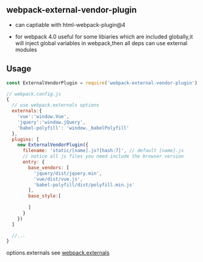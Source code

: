 ## webpack-external-vendor-plugin

<!-- [![CircleCI](https://circleci.com/gh/FlynnLeeGit/webpack-external-vendor-plugin.svg?style=svg)](https://circleci.com/gh/FlynnLeeGit/webpack-external-vendor-plugin) -->

* can captiable with html-webpack-plugin@4

* for webpack 4.0
useful for some libiaries which are included globally,it will inject global variables in webpack,then all deps can use external modules



## Usage

```js
const ExternalVendorPlugin = require('webpack-external-vendor-plugin')

// webpack.config.js
{
  // use webpack.externals options
  externals:{
    'vue':'window.Vue',
    'jquery':'window.jQuery',
    'babel-polyfill': 'window._babelPolyfill'
  },
  plugins: [
    new ExternalVendorPlugin({
      filename: 'static/[name].js?[hash:7]', // default [name].js
      // notice all js files you need include the browser version
      entry: {
        base_vendors: [
          'jquery/dist/jquery.min',
          'vue/dist/vue.js',
          'babel-polyfill/dist/polyfill.min.js'
        ],
        base_style:[
          
        ]
      }
    })
  ]

  //...
}
```

options.externals see [webpack.externals](https://webpack.js.org/configuration/externals/#externals)
